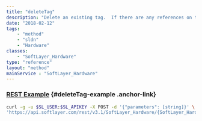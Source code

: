 ```yaml
---
title: "deleteTag"
description: "Delete an existing tag.  If there are any references on the tag, an exception will be thrown. "
date: "2018-02-12"
tags:
    - "method"
    - "sldn"
    - "Hardware"
classes:
    - "SoftLayer_Hardware"
type: "reference"
layout: "method"
mainService : "SoftLayer_Hardware"
---
```


### [REST Example](#deleteTag-example) <a href="/article/rest/"><i class="fas fa-question"></i></a> {#deleteTag-example .anchor-link} 
```bash
curl -g -u $SL_USER:$SL_APIKEY -X POST -d '{"parameters": [string]}' \
'https://api.softlayer.com/rest/v3.1/SoftLayer_Hardware/{SoftLayer_HardwareID}/deleteTag'
```
